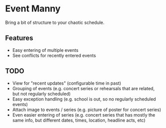 Event Manny
===========

Bring a bit of structure to your chaotic schedule.

Features
--------
 * Easy entering of multiple events
 * See conflicts for recently entered events

TODO
----
 * View for "recent updates" (configurable time in past)
 * Grouping of events (e.g. concert series or rehearsals that are related,
      but not regularly scheduled)
 * Easy exception handling (e.g. school is out, so no regularly scheduled
      events)
 * Attach image to events / series (e.g. picture of poster for concert series)
 * Even easier entering of series (e.g. concert series that has mostly the
     same info,  but different dates, times, location, headline acts, etc)

